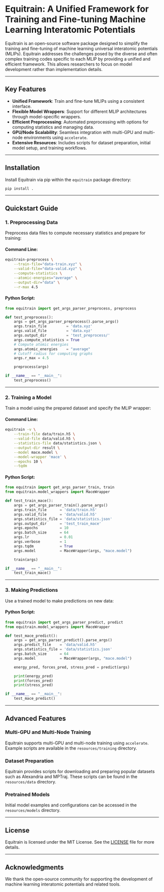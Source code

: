 # Equitrain: A Unified Framework for Training and Fine-tuning Machine Learning Interatomic Potentials

Equitrain is an open-source software package designed to simplify the training and fine-tuning of machine learning universal interatomic potentials (MLIPs). Equitrain addresses the challenges posed by the diverse and often complex training codes specific to each MLIP by providing a unified and efficient framework. This allows researchers to focus on model development rather than implementation details.

---

## Key Features

- **Unified Framework**: Train and fine-tune MLIPs using a consistent interface.
- **Flexible Model Wrappers**: Support for different MLIP architectures through model-specific wrappers.
- **Efficient Preprocessing**: Automated preprocessing with options for computing statistics and managing data.
- **GPU/Node Scalability**: Seamless integration with multi-GPU and multi-node environments using `accelerate`.
- **Extensive Resources**: Includes scripts for dataset preparation, initial model setup, and training workflows.

---

## Installation

Install Equitrain via pip within the `equitrain` package directory:

```bash
pip install .
```

---

## Quickstart Guide

### 1. Preprocessing Data

Preprocess data files to compute necessary statistics and prepare for training:

#### Command Line:
```bash
equitrain-preprocess \
    --train-file="data-train.xyz" \
    --valid-file="data-valid.xyz" \
    --compute-statistics \
    --atomic-energies="average" \
    --output-dir="data" \
    --r-max 4.5
```

#### Python Script:
```python
from equitrain import get_args_parser_preprocess, preprocess

def test_preprocess():
    args = get_args_parser_preprocess().parse_args()
    args.train_file         = 'data.xyz'
    args.valid_file         = 'data.xyz'
    args.output_dir         = 'test_preprocess/'
    args.compute_statistics = True
    # Compute atomic energies
    args.atomic_energies    = "average"
    # Cutoff radius for computing graphs
    args.r_max = 4.5

    preprocess(args)

if __name__ == "__main__":
    test_preprocess()
```

---

### 2. Training a Model

Train a model using the prepared dataset and specify the MLIP wrapper:

#### Command Line:
```bash
equitrain -v \
    --train-file data/train.h5 \
    --valid-file data/valid.h5 \
    --statistics-file data/statistics.json \
    --output-dir result \
    --model mace.model \
    --model-wrapper 'mace' \
    --epochs 10 \
    --tqdm
```

#### Python Script:
```python
from equitrain import get_args_parser_train, train
from equitrain.model_wrappers import MaceWrapper

def test_train_mace():
    args = get_args_parser_train().parse_args()
    args.train_file      = 'data/train.h5'
    args.valid_file      = 'data/valid.h5'
    args.statistics_file = 'data/statistics.json'
    args.output_dir      = 'test_train_mace'
    args.epochs          = 10
    args.batch_size      = 64
    args.lr              = 0.01
    args.verbose         = 1
    args.tqdm            = True
    args.model           = MaceWrapper(args, "mace.model")

    train(args)

if __name__ == "__main__":
    test_train_mace()
```

---

### 3. Making Predictions

Use a trained model to make predictions on new data:

#### Python Script:
```python
from equitrain import get_args_parser_predict, predict
from equitrain.model_wrappers import MaceWrapper

def test_mace_predict():
    args = get_args_parser_predict().parse_args()
    args.predict_file    = 'data/valid.h5'
    args.statistics_file = 'data/statistics.json'
    args.batch_size      = 64
    args.model           = MaceWrapper(args, "mace.model")

    energy_pred, forces_pred, stress_pred = predict(args)

    print(energy_pred)
    print(forces_pred)
    print(stress_pred)

if __name__ == "__main__":
    test_mace_predict()
```

---

## Advanced Features

### Multi-GPU and Multi-Node Training
Equitrain supports multi-GPU and multi-node training using `accelerate`. Example scripts are available in the `resources/training` directory.

### Dataset Preparation
Equitrain provides scripts for downloading and preparing popular datasets such as Alexandria and MPTraj. These scripts can be found in the `resources/data` directory.

### Pretrained Models
Initial model examples and configurations can be accessed in the `resources/models` directory.

---

## License
Equitrain is licensed under the MIT License. See the [LICENSE](LICENSE) file for more details.

---

## Acknowledgments
We thank the open-source community for supporting the development of machine learning interatomic potentials and related tools.
